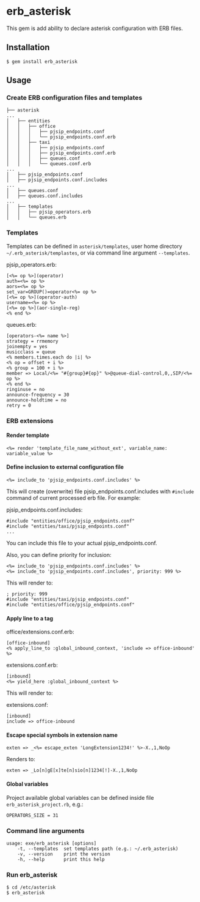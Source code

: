 # erb_asterisk

This gem is add ability to declare asterisk configuration with ERB files.

## Installation

    $ gem install erb_asterisk

## Usage

### Create ERB configuration files and templates
```
├── asterisk
...
│   ├── entities
│   │   ├── office
│   │   │   ├── pjsip_endpoints.conf
│   │   │   └── pjsip_endpoints.conf.erb
│   │   ├── taxi
│   │   │   ├── pjsip_endpoints.conf
│   │   │   ├── pjsip_endpoints.conf.erb
│   │   │   ├── queues.conf
│   │   │   └── queues.conf.erb
...
│   ├── pjsip_endpoints.conf
│   ├── pjsip_endpoints.conf.includes
...
│   ├── queues.conf
│   ├── queues.conf.includes
...
│   ├── templates
│   │   ├── pjsip_operators.erb
│   │   └── queues.erb
```

### Templates

Templates can be defined in `asterisk/templates`, user home directory `~/.erb_asterisk/templastes`, or via command line argument `--templates`.

pjsip_operators.erb:
```
[<%= op %>](operator)
auth=<%= op %>
aors=<%= op %>
set_var=GROUP()=operator<%= op %>
[<%= op %>](operator-auth)
username=<%= op %>
[<%= op %>](aor-single-reg)
<% end %>
```

queues.erb:
```
[operators-<%= name %>]
strategy = rrmemory
joinempty = yes
musicclass = queue
<% members.times.each do |i| %>
<% op = offset + i %>
<% group = 100 + i %>
member => Local/<%= "#{group}#{op}" %>@queue-dial-control,0,,SIP/<%= op %>
<% end %>
ringinuse = no
announce-frequency = 30
announce-holdtime = no
retry = 0
```

### ERB extensions

#### Render template
```
<%= render 'template_file_name_without_ext', variable_name: variable_value %>
```

#### Define inclusion to external configuration file
```
<%= include_to 'pjsip_endpoints.conf.includes' %>
```
This will create (overwrite) file pjsip_endpoints.conf.includes with `#include` command of current processed erb file. For example:

pjsip_endpoints.conf.includes:
```
#include "entities/office/pjsip_endpoints.conf"
#include "entities/taxi/pjsip_endpoints.conf"
...
```

You can include this file to your actual pjsip_endpoints.conf.

Also, you can define priority for inclusion:
```
<%= include_to 'pjsip_endpoints.conf.includes' %>
<%= include_to 'pjsip_endpoints.conf.includes', priority: 999 %>
```
This will render to:
```
; priority: 999
#include "entities/taxi/pjsip_endpoints.conf"
#include "entities/office/pjsip_endpoints.conf"
```

#### Apply line to a tag

office/extensions.conf.erb:
```
[office-inbound]
<% apply_line_to :global_inbound_context, 'include => office-inbound' %>
```

extensions.conf.erb:
```
[inbound]
<%= yield_here :global_inbound_context %>
```
This will render to:

extensions.conf:
```
[inbound]
include => office-inbound
```

#### Escape special symbols in extension name
```
exten => _<%= escape_exten 'LongExtension1234!' %>-X.,1,NoOp
```

Renders to:
```
exten => _Lo[n]gE[x]te[n]sio[n]1234[!]-X.,1,NoOp
```

#### Global variables

Project available global variables can be defined inside file `erb_asterisk_project.rb`, e.g.:
```
OPERATORS_SIZE = 31
```

### Command line arguments

```
usage: exe/erb_asterisk [options]
    -t, --templates  set templates path (e.g.: ~/.erb_asterisk)
    -v, --version    print the version
    -h, --help       print this help
```

### Run erb_asterisk

    $ cd /etc/asterisk
    $ erb_asterisk

